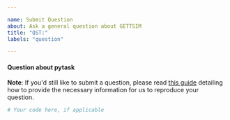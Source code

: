 ```yaml
---

name: Submit Question
about: Ask a general question about GETTSIM
title: "QST:"
labels: "question"

---
```


#### Question about pytask

**Note**: If you'd still like to submit a question, please read [this guide](
https://matthewrocklin.com/blog/work/2018/02/28/minimal-bug-reports) detailing how to
provide the necessary information for us to reproduce your question.

```python
# Your code here, if applicable
```
